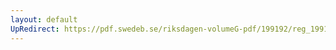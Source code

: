 ```yaml
---
layout: default
UpRedirect: https://pdf.swedeb.se/riksdagen-volumeG-pdf/199192/reg_199192/reg_199192_0078.pdf
---
```

